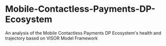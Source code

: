 # Mobile-Contactless-Payments-DP-Ecosystem
An analysis of the Mobile Contactless Payments DP Ecosystem's health and trajectory based on VISOR Model Framework
